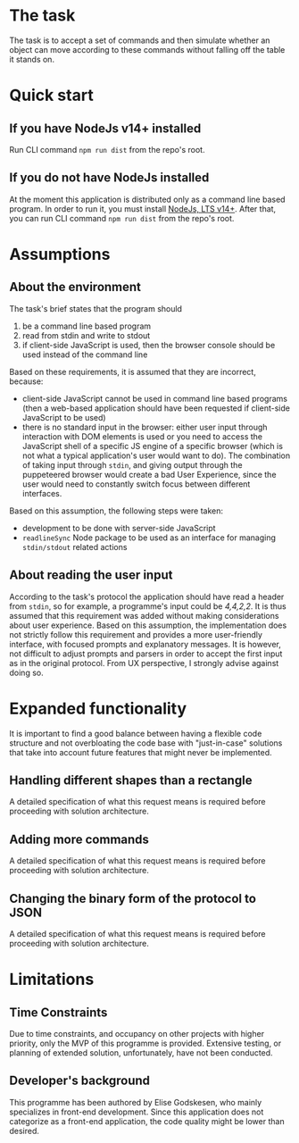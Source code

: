 # The task

The task is to accept a set of commands and then simulate whether an object can move according to these commands without falling off the table it stands on.

# Quick start

## If you have NodeJs v14+ installed

Run CLI command `npm run dist` from the repo's root.

## If you do not have NodeJs installed

At the moment this application is distributed only as a command line based program. In order to run it, you must install [NodeJs, LTS v14+](https://nodejs.org/en/).
After that, you can run CLI command `npm run dist` from the repo's root.

# Assumptions

## About the environment

The task's brief states that the program should

1. be a command line based program
2. read from stdin and write to stdout
3. if client-side JavaScript is used, then the browser console should be used instead of the command line

Based on these requirements, it is assumed that they are incorrect, because:

- client-side JavaScript cannot be used in command line based programs (then a web-based application should have been requested if client-side JavaScript to be used)
- there is no standard input in the browser: either user input through interaction with DOM elements is used or you need to access the JavaScript shell of a specific JS engine of a specific browser (which is not what a typical application's user would want to do). The combination of taking input through `stdin`, and giving output through the puppeteered browser would create a bad User Experience, since the user would need to constantly switch focus between different interfaces.

Based on this assumption, the following steps were taken:

- development to be done with server-side JavaScript
- `readlineSync` Node package to be used as an interface for managing `stdin/stdout` related actions

## About reading the user input

According to the task's protocol the application should have read a header from `stdin`, so for example, a programme's input could be _4,4,2,2_.
It is thus assumed that this requirement was added without making considerations about user experience.
Based on this assumption, the implementation does not strictly follow this requirement and provides a more user-friendly interface, with focused prompts and explanatory messages.
It is however, not difficult to adjust prompts and parsers in order to accept the first input as in the original protocol.
From UX perspective, I strongly advise against doing so.

# Expanded functionality

It is important to find a good balance between having a flexible code structure and not overbloating the code base with "just-in-case" solutions that take into account future features that might never be implemented.

## Handling different shapes than a rectangle

A detailed specification of what this request means is required before proceeding with solution architecture.

## Adding more commands

A detailed specification of what this request means is required before proceeding with solution architecture.

## Changing the binary form of the protocol to JSON

A detailed specification of what this request means is required before proceeding with solution architecture.

# Limitations

## Time Constraints

Due to time constraints, and occupancy on other projects with higher priority, only the MVP of this programme is provided. Extensive testing, or planning of extended solution, unfortunately, have not been conducted.

## Developer's background

This programme has been authored by Elise Godskesen, who mainly specializes in front-end development. Since this application does not categorize as a front-end application, the code quality might be lower than desired.
